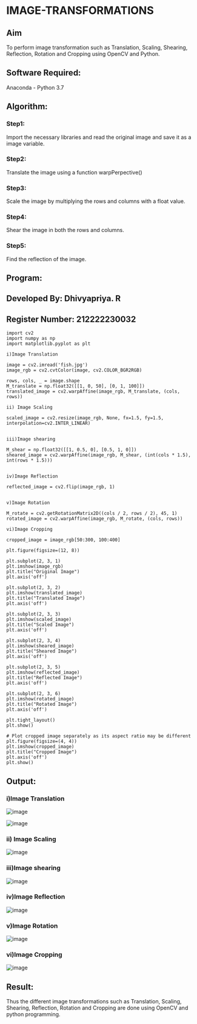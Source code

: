 # IMAGE-TRANSFORMATIONS


## Aim
To perform image transformation such as Translation, Scaling, Shearing, Reflection, Rotation and Cropping using OpenCV and Python.

## Software Required:
Anaconda - Python 3.7

## Algorithm:
### Step1:
Import the necessary libraries and read the original image and save it as a image variable.

### Step2:
Translate the image using a function warpPerpective()

### Step3:
Scale the image by multiplying the rows and columns with a float value.

### Step4:
Shear the image in both the rows and columns.

### Step5:
Find the reflection of the image.

## Program:

## Developed By: Dhivyapriya. R
## Register Number: 212222230032
```
import cv2
import numpy as np
import matplotlib.pyplot as plt

i)Image Translation

image = cv2.imread('fish.jpg')
image_rgb = cv2.cvtColor(image, cv2.COLOR_BGR2RGB)

rows, cols, _ = image.shape
M_translate = np.float32([[1, 0, 50], [0, 1, 100]]) 
translated_image = cv2.warpAffine(image_rgb, M_translate, (cols, rows))

ii) Image Scaling

scaled_image = cv2.resize(image_rgb, None, fx=1.5, fy=1.5, interpolation=cv2.INTER_LINEAR) 


iii)Image shearing

M_shear = np.float32([[1, 0.5, 0], [0.5, 1, 0]]) 
sheared_image = cv2.warpAffine(image_rgb, M_shear, (int(cols * 1.5), int(rows * 1.5)))


iv)Image Reflection

reflected_image = cv2.flip(image_rgb, 1) 


v)Image Rotation

M_rotate = cv2.getRotationMatrix2D((cols / 2, rows / 2), 45, 1) 
rotated_image = cv2.warpAffine(image_rgb, M_rotate, (cols, rows))

vi)Image Cropping

cropped_image = image_rgb[50:300, 100:400] 

plt.figure(figsize=(12, 8))

plt.subplot(2, 3, 1)
plt.imshow(image_rgb)
plt.title("Original Image")
plt.axis('off')

plt.subplot(2, 3, 2)
plt.imshow(translated_image)
plt.title("Translated Image")
plt.axis('off')

plt.subplot(2, 3, 3)
plt.imshow(scaled_image)
plt.title("Scaled Image")
plt.axis('off')

plt.subplot(2, 3, 4)
plt.imshow(sheared_image)
plt.title("Sheared Image")
plt.axis('off')

plt.subplot(2, 3, 5)
plt.imshow(reflected_image)
plt.title("Reflected Image")
plt.axis('off')

plt.subplot(2, 3, 6)
plt.imshow(rotated_image)
plt.title("Rotated Image")
plt.axis('off')

plt.tight_layout()
plt.show()

# Plot cropped image separately as its aspect ratio may be different
plt.figure(figsize=(4, 4))
plt.imshow(cropped_image)
plt.title("Cropped Image")
plt.axis('off')
plt.show()
```
## Output:
### i)Image Translation

![image](https://github.com/user-attachments/assets/e567c250-fa5c-463a-aff3-73494d8b6b0c)

![image](https://github.com/user-attachments/assets/cad25ca0-b8a9-46e3-9263-2c6b842a9fee)

### ii) Image Scaling

![image](https://github.com/user-attachments/assets/97e1c248-c2a0-4edd-a0c3-c624dd3bdf21)

### iii)Image shearing

![image](https://github.com/user-attachments/assets/8235ed2d-c165-440d-974c-062d686db60e)


### iv)Image Reflection

![image](https://github.com/user-attachments/assets/0755985c-b4d1-48cc-acc1-444ddbed711b)


### v)Image Rotation

![image](https://github.com/user-attachments/assets/866791a6-b6f6-4d73-9c21-91d65881fd18)

### vi)Image Cropping

![image](https://github.com/user-attachments/assets/7f34cdde-5d7e-4a8b-889c-3b5f6cca6a8d)

## Result: 

Thus the different image transformations such as Translation, Scaling, Shearing, Reflection, Rotation and Cropping are done using OpenCV and python programming.
